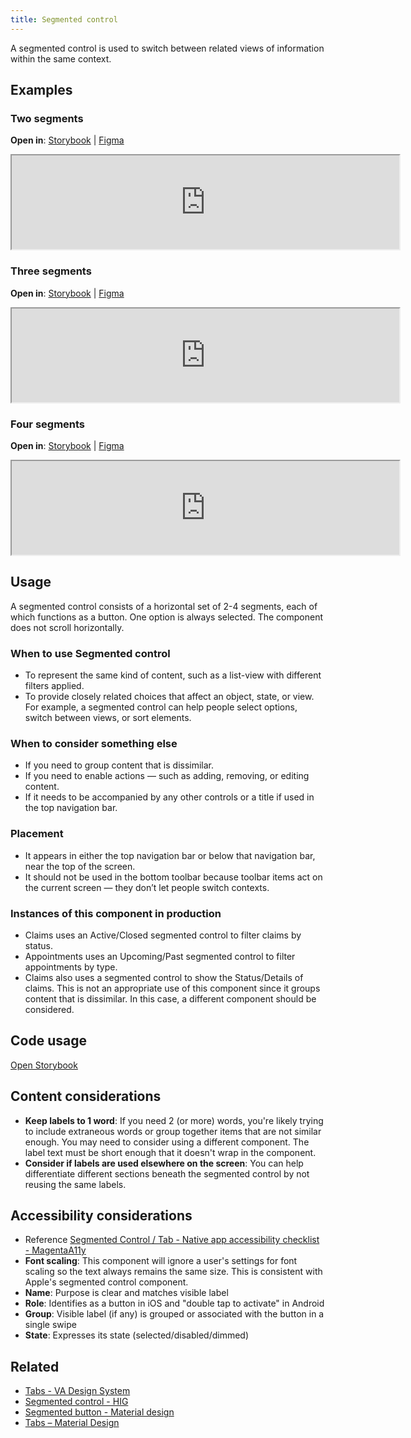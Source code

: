 ```yaml
---
title: Segmented control
---
```


A segmented control is used to switch between related views of information within the same context.

## Examples

### Two segments
**Open in**: [Storybook](https://department-of-veterans-affairs.github.io/va-mobile-library/?path=/docs/segmented-control--2-segments)	|	[Figma](https://www.figma.com/file/QVLPB3eOunmKrgQOuOt0SU/%F0%9F%93%90-DesignLibrary2.0---VAMobile?type=design&node-id=7332-11330&mode=design&t=lRnzcV3CBx2yby7N-4)
<iframe width="620" height="" alt="Image of component in Storybook" src="https://department-of-veterans-affairs.github.io/va-mobile-library/?path=/story/segmented-control--2-segments&full=1&shortcuts=false&singleStory=true" allowfullscreen></iframe>


### Three segments
**Open in**: [Storybook](https://department-of-veterans-affairs.github.io/va-mobile-library/?path=/docs/segmented-control--3-segments)	|	[Figma](https://www.figma.com/file/QVLPB3eOunmKrgQOuOt0SU/%F0%9F%93%90-DesignLibrary2.0---VAMobile?type=design&node-id=7332-11330&mode=design&t=lRnzcV3CBx2yby7N-4)
<iframe width="620" height="" alt="Image of component in Storybook" src="https://department-of-veterans-affairs.github.io/va-mobile-library/?path=/story/segmented-control--3-segments&full=1&shortcuts=false&singleStory=true" allowfullscreen></iframe>


### Four segments
**Open in**: [Storybook](https://department-of-veterans-affairs.github.io/va-mobile-library/?path=/docs/segmented-control--4-segments)	|	[Figma](https://www.figma.com/file/QVLPB3eOunmKrgQOuOt0SU/%F0%9F%93%90-DesignLibrary2.0---VAMobile?type=design&node-id=7332-11330&mode=design&t=lRnzcV3CBx2yby7N-4)
<iframe width="620" height="" alt="Image of component in Storybook" src="https://department-of-veterans-affairs.github.io/va-mobile-library/?path=/story/segmented-control--4-segments&full=1&shortcuts=false&singleStory=true" allowfullscreen></iframe>


## Usage
A segmented control consists of a horizontal set of 2-4 segments, each of which functions as a button. One option is always selected. The component does not scroll horizontally.

### When to use Segmented control
- To represent the same kind of content, such as a list-view with different filters applied. 
- To provide closely related choices that affect an object, state, or view. For example, a segmented control can help people select options, switch between views, or sort elements.

### When to consider something else
- If you need to group content that is dissimilar.
- If you need to enable actions — such as adding, removing, or editing content.
- If it needs to be accompanied by any other controls or a title if used in the top navigation bar.

### Placement
- It appears in either the top navigation bar or below that navigation bar, near the top of the screen.
- It should not be used in the bottom toolbar because toolbar items act on the current screen — they don’t let people switch contexts.

### Instances of this component in production
- Claims uses an Active/Closed segmented control to filter claims by status.
- Appointments uses an Upcoming/Past segmented control to filter appointments by type.
- Claims also uses a segmented control to show the Status/Details of claims. This is not an appropriate use of this component since it groups content that is dissimilar. In this case, a different component should be considered.

## Code usage
[Open Storybook](https://department-of-veterans-affairs.github.io/va-mobile-library/?path=/docs/segmented-control--2-segments)

## Content considerations
- **Keep labels to 1 word**: If you need 2 (or more) words, you're likely trying to include extraneous words or group together items that are not similar enough. You may need to consider using a different component. The label text must be short enough that it doesn't wrap in the component.
- **Consider if labels are used elsewhere on the screen**: You can help differentiate different sections beneath the segmented control by not reusing the same labels.

## Accessibility considerations
- Reference [Segmented Control / Tab - Native app accessibility checklist - MagentaA11y](https://www.magentaa11y.com/checklist-native/segmented-control/)
- **Font scaling**: This component will ignore a user's settings for font scaling so the text always remains the same size. This is consistent with Apple's segmented control component.
- **Name**: Purpose is clear and matches visible label
- **Role**: Identifies as a button in iOS and "double tap to activate" in Android
- **Group**: Visible label (if any) is grouped or associated with the button in a single swipe
- **State**: Expresses its state (selected/disabled/dimmed)

## Related
- [Tabs - VA Design System](https://design.va.gov/components/tabs)
- [Segmented control - HIG](https://developer.apple.com/design/human-interface-guidelines/components/selection-and-input/segmented-controls)
- [Segmented button - Material design](https://m3.material.io/components/segmented-buttons/overview)
- [Tabs – Material Design](https://m3.material.io/components/tabs/overview)